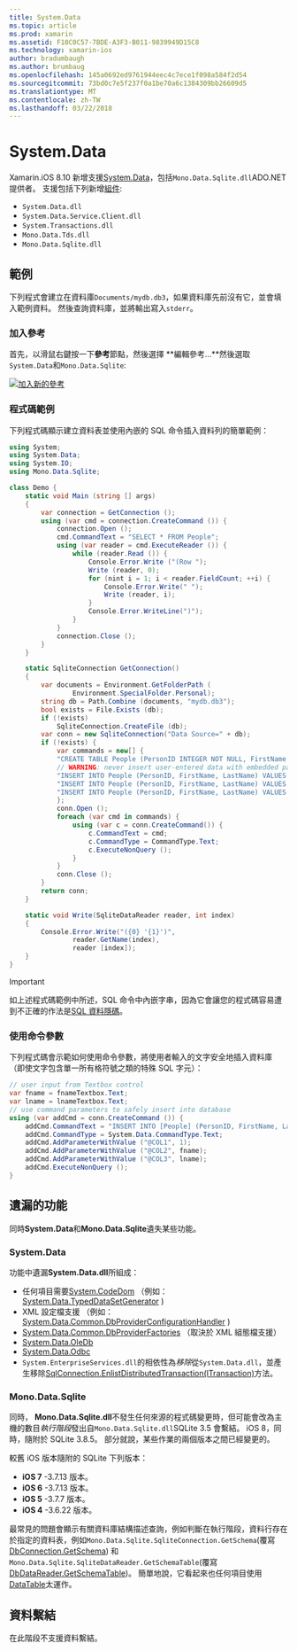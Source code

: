 ```yaml
---
title: System.Data
ms.topic: article
ms.prod: xamarin
ms.assetid: F10C0C57-7BDE-A3F3-B011-9839949D15C8
ms.technology: xamarin-ios
author: bradumbaugh
ms.author: brumbaug
ms.openlocfilehash: 145a0692ed9761944eec4c7ece1f098a584f2d54
ms.sourcegitcommit: 73bd0c7e5f237f0a1be70a6c1384309bb26609d5
ms.translationtype: MT
ms.contentlocale: zh-TW
ms.lasthandoff: 03/22/2018
---
```

# <a name="systemdata"></a>System.Data

Xamarin.iOS 8.10 新增支援[System.Data](https://developer.xamarin.com/api/namespace/System.Data/)，包括`Mono.Data.Sqlite.dll`ADO.NET 提供者。 支援包括下列新增[組件](~/cross-platform/internals/available-assemblies.md):

-  `System.Data.dll`
-  `System.Data.Service.Client.dll`
-  `System.Transactions.dll`
-  `Mono.Data.Tds.dll`
-  `Mono.Data.Sqlite.dll`


<a name="Example" />

## <a name="example"></a>範例

下列程式會建立在資料庫`Documents/mydb.db3`，如果資料庫先前沒有它，並會填入範例資料。 然後查詢資料庫，並將輸出寫入`stderr`。

### <a name="add-references"></a>加入參考

首先，以滑鼠右鍵按一下**參考**節點，然後選擇 **編輯參考...**然後選取`System.Data`和`Mono.Data.Sqlite`:

[![](system.data-images/edit-references-sml.png "加入新的參考")](system.data-images/edit-references.png#lightbox)

### <a name="sample-code"></a>程式碼範例

下列程式碼顯示建立資料表並使用內嵌的 SQL 命令插入資料列的簡單範例：

```csharp
using System;
using System.Data;
using System.IO;
using Mono.Data.Sqlite;

class Demo {
    static void Main (string [] args)
    {
        var connection = GetConnection ();
        using (var cmd = connection.CreateCommand ()) {
            connection.Open ();
            cmd.CommandText = "SELECT * FROM People";
            using (var reader = cmd.ExecuteReader ()) {
                while (reader.Read ()) {
                    Console.Error.Write ("(Row ");
                    Write (reader, 0);
                    for (nint i = 1; i < reader.FieldCount; ++i) {
                        Console.Error.Write(" ");
                        Write (reader, i);
                    }
                    Console.Error.WriteLine(")");
                }
            }
            connection.Close ();
        }
    }

    static SqliteConnection GetConnection()
    {
        var documents = Environment.GetFolderPath (
                Environment.SpecialFolder.Personal);
        string db = Path.Combine (documents, "mydb.db3");
        bool exists = File.Exists (db);
        if (!exists)
            SqliteConnection.CreateFile (db);
        var conn = new SqliteConnection("Data Source=" + db);
        if (!exists) {
            var commands = new[] {
            "CREATE TABLE People (PersonID INTEGER NOT NULL, FirstName ntext, LastName ntext)",
            // WARNING: never insert user-entered data with embedded parameter values
            "INSERT INTO People (PersonID, FirstName, LastName) VALUES (1, 'First', 'Last')",
            "INSERT INTO People (PersonID, FirstName, LastName) VALUES (2, 'Dewey', 'Cheatem')",
            "INSERT INTO People (PersonID, FirstName, LastName) VALUES (3, 'And', 'How')",
            };
            conn.Open ();
            foreach (var cmd in commands) {
                using (var c = conn.CreateCommand()) {
                    c.CommandText = cmd;
                    c.CommandType = CommandType.Text;
                    c.ExecuteNonQuery ();
                }
            }
            conn.Close ();
        }
        return conn;
    }

    static void Write(SqliteDataReader reader, int index)
    {
        Console.Error.Write("({0} '{1}')",
                reader.GetName(index),
                reader [index]);
    }
}
```

> [!IMPORTANT]
> 如上述程式碼範例中所述，SQL 命令中內嵌字串，因為它會讓您的程式碼容易遭到不正確的作法是[SQL 資料隱碼](http://en.wikipedia.org/wiki/SQL_injection)。


### <a name="using-command-parameters"></a>使用命令參數

下列程式碼會示範如何使用命令參數，將使用者輸入的文字安全地插入資料庫 （即使文字包含單一所有格符號之類的特殊 SQL 字元）：

```csharp
// user input from Textbox control
var fname = fnameTextbox.Text;
var lname = lnameTextbox.Text;
// use command parameters to safely insert into database
using (var addCmd = conn.CreateCommand ()) {
    addCmd.CommandText = "INSERT INTO [People] (PersonID, FirstName, LastName) VALUES (@COL1, @COL2, @COL3)";
    addCmd.CommandType = System.Data.CommandType.Text;
    addCmd.AddParameterWithValue ("@COL1", 1);
    addCmd.AddParameterWithValue ("@COL2", fname);
    addCmd.AddParameterWithValue ("@COL3", lname);
    addCmd.ExecuteNonQuery ();
}
```

<a name="Missing_Functionality" />

## <a name="missing-functionality"></a>遺漏的功能

同時**System.Data**和**Mono.Data.Sqlite**遺失某些功能。

<a name="System.Data" />

### <a name="systemdata"></a>System.Data

功能中遺漏**System.Data.dll**所組成：

-  任何項目需要[System.CodeDom](https://developer.xamarin.com/api/namespace/System.CodeDom/) （例如： [System.Data.TypedDataSetGenerator](https://developer.xamarin.com/api/type/System.Data.TypedDataSetGenerator/) )
-  XML 設定檔支援 （例如： [System.Data.Common.DbProviderConfigurationHandler](https://developer.xamarin.com/api/type/System.Data.Common.DbProviderConfigurationHandler/) )
-   [System.Data.Common.DbProviderFactories](https://developer.xamarin.com/api/type/System.Data.Common.DbProviderFactories/) （取決於 XML 組態檔支援）
-   [System.Data.OleDb](https://developer.xamarin.com/api/namespace/System.Data.OleDb/)
-   [System.Data.Odbc](https://developer.xamarin.com/api/namespace/System.Data.Odbc/)
-  `System.EnterpriseServices.dll`的相依性為*移除*從`System.Data.dll`，並產生移除[SqlConnection.EnlistDistributedTransaction(ITransaction)](https://developer.xamarin.com/api/member/System.Data.SqlClient.SqlConnection.EnlistDistributedTransaction/(System.EnterpriseServices.ITransaction))方法。


<a name="Mono.Data.Sqlite" />

### <a name="monodatasqlite"></a>Mono.Data.Sqlite

同時， **Mono.Data.Sqlite.dll**不發生任何來源的程式碼變更時，但可能會改為主機的數目*執行階段*發出自`Mono.Data.Sqlite.dll`SQLite 3.5 會繫結。 iOS 8，同時，隨附於 SQLite 3.8.5。 部分就說，某些作業的兩個版本之間已經變更的。

較舊 iOS 版本隨附的 SQLite 下列版本：

- **iOS 7** -3.7.13 版本。
- **iOS 6** -3.7.13 版本。
- **iOS 5** -3.7.7 版本。
- **iOS 4** -3.6.22 版本。

最常見的問題會顯示有關資料庫結構描述查詢，例如判斷在執行階段，資料行存在於指定的資料表，例如`Mono.Data.Sqlite.SqliteConnection.GetSchema`(覆寫[DbConnection.GetSchema](https://developer.xamarin.com/api/member/System.Data.Common.DbConnection.GetSchema/)) 和`Mono.Data.Sqlite.SqliteDataReader.GetSchemaTable`(覆寫[DbDataReader.GetSchemaTable](https://developer.xamarin.com/api/member/System.Data.Common.DbDataReader.GetSchemaTable/))。 簡單地說，它看起來也任何項目使用[DataTable](https://developer.xamarin.com/api/type/System.Data.DataTable/)太運作。

<a name="Data_Binding" />

## <a name="data-binding"></a>資料繫結

在此階段不支援資料繫結。

